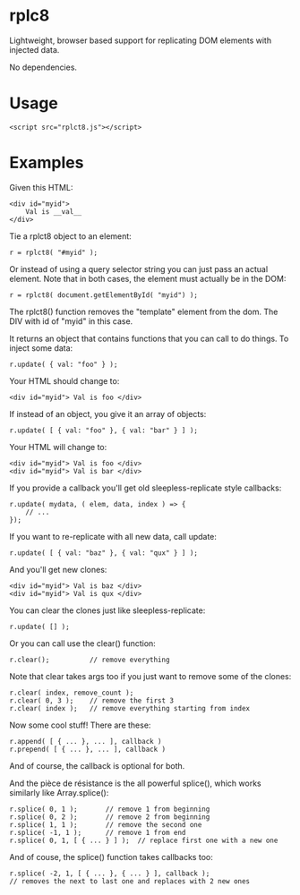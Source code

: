 
# rplc8

Lightweight, browser based support for replicating DOM elements with injected data.

No dependencies.


# Usage

	<script src="rplct8.js"></script>


# Examples

Given this HTML:

	<div id="myid">
		Val is __val__
	</div>

Tie a rplct8 object to an element:

	r = rplct8( "#myid" );

Or instead of using a query selector string you can 
just pass an actual element.  Note that in both cases,
the element must actually be in the DOM:

	r = rplct8( document.getElementById( "myid") );

The rplct8() function removes the "template" element from
the dom.  The DIV with id of "myid" in this case.

It returns an object that contains functions that you can
call to do things.
To inject some data:

	r.update( { val: "foo" } );

Your HTML should change to:

	<div id="myid"> Val is foo </div>

If instead of an object, you give it an array of objects:

	r.update( [ { val: "foo" }, { val: "bar" } ] );

Your HTML will change to:

	<div id="myid"> Val is foo </div>
	<div id="myid"> Val is bar </div>

If you provide a callback you'll get old sleepless-replicate style callbacks:

	r.update( mydata, ( elem, data, index ) => {
		// ...
	});

If you want to re-replicate with all new data, call update:

	r.update( [ { val: "baz" }, { val: "qux" } ] );

And you'll get new clones:

	<div id="myid"> Val is baz </div>
	<div id="myid"> Val is qux </div>

You can clear the clones just like sleepless-replicate:

	r.update( [] );

Or you can call use the clear() function:

	r.clear();			// remove everything

Note that clear takes args too if you just want to remove some
of the clones:

	r.clear( index, remove_count );	
	r.clear( 0, 3 );	// remove the first 3
	r.clear( index );	// remove everything starting from index

Now some cool stuff!
There are these:

	r.append( [ { ... }, ... ], callback )
	r.prepend( [ { ... }, ... ], callback )

And of course, the callback is optional for both.

And the pièce de résistance is the all powerful splice(),
which works similarly like Array.splice():

	r.splice( 0, 1 );		// remove 1 from beginning
	r.splice( 0, 2 );		// remove 2 from beginning
	r.splice( 1, 1 );		// remove the second one
	r.splice( -1, 1 );		// remove 1 from end
	r.splice( 0, 1, [ { ... } ] );	// replace first one with a new one

And of couse, the splice() function takes callbacks too:

	r.splice( -2, 1, [ { ... }, { ... } ], callback );
	// removes the next to last one and replaces with 2 new ones


